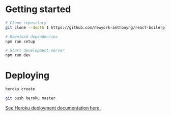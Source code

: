 # Getting started
```bash
# Clone repository
git clone --depth 1 https://github.com/newyork-anthonyng/react-boilerplate.git <YOUR_PROJECT_NAME>

# Download dependencies
npm run setup

# Start development server
npm run dev
```

# Deploying
```bash
heroku create

git push heroku master
```
[See Heroku deployment documentation here.](https://devcenter.heroku.com/articles/deploying-nodejs)